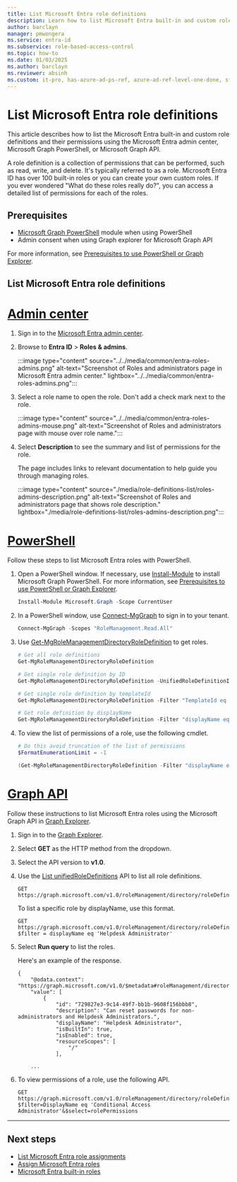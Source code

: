 ```yaml
---
title: List Microsoft Entra role definitions
description: Learn how to list Microsoft Entra built-in and custom role definitions and their permissions using the Microsoft Entra admin center, Microsoft Graph PowerShell, or Microsoft Graph API.
author: barclayn
manager: pmwongera
ms.service: entra-id
ms.subservice: role-based-access-control
ms.topic: how-to
ms.date: 01/03/2025
ms.author: barclayn
ms.reviewer: absinh
ms.custom: it-pro, has-azure-ad-ps-ref, azure-ad-ref-level-one-done, sfi-image-nochange
---
```

# List Microsoft Entra role definitions

This article describes how to list the Microsoft Entra built-in and custom role definitions and their permissions using the Microsoft Entra admin center, Microsoft Graph PowerShell, or Microsoft Graph API.

A role definition is a collection of permissions that can be performed, such as read, write, and delete. It's typically referred to as a role. Microsoft Entra ID has over 100 built-in roles or you can create your own custom roles. If you ever wondered "What do these roles really do?", you can access a detailed list of permissions for each of the roles.

## Prerequisites

- [Microsoft Graph PowerShell](/powershell/microsoftgraph/installation) module when using PowerShell
- Admin consent when using Graph explorer for Microsoft Graph API

For more information, see [Prerequisites to use PowerShell or Graph Explorer](prerequisites.md).

## List Microsoft Entra role definitions

# [Admin center](#tab/admin-center)


1. Sign in to the [Microsoft Entra admin center](https://entra.microsoft.com).

1. Browse to **Entra ID** > **Roles & admins**.

    :::image type="content" source="../../media/common/entra-roles-admins.png" alt-text="Screenshot of Roles and administrators page in Microsoft Entra admin center." lightbox="../../media/common/entra-roles-admins.png":::

1. Select a role name to open the role. Don't add a check mark next to the role.

    :::image type="content" source="../../media/common/entra-roles-admins-mouse.png" alt-text="Screenshot of Roles and administrators page with mouse over role name.":::

1. Select **Description** to see the summary and list of permissions for the role.

    The page includes links to relevant documentation to help guide you through managing roles.

    :::image type="content" source="./media/role-definitions-list/roles-admins-description.png" alt-text="Screenshot of Roles and administrators page that shows role description." lightbox="./media/role-definitions-list/roles-admins-description.png":::

# [PowerShell](#tab/ms-powershell)

Follow these steps to list Microsoft Entra roles with PowerShell.

1. Open a PowerShell window. If necessary, use [Install-Module](/powershell/module/powershellget/install-module) to install Microsoft Graph PowerShell. For more information, see [Prerequisites to use PowerShell or Graph Explorer](prerequisites.md).

    ```powershell
    Install-Module Microsoft.Graph -Scope CurrentUser
    ```

2. In a PowerShell window, use [Connect-MgGraph](/powershell/microsoftgraph/authentication-commands#using-connect-mggraph) to sign in to your tenant.

    ```powershell
    Connect-MgGraph -Scopes "RoleManagement.Read.All"
    ```

3. Use [Get-MgRoleManagementDirectoryRoleDefinition](/powershell/module/microsoft.graph.identity.governance/get-mgrolemanagementdirectoryroledefinition) to get roles.

    ```powershell
    # Get all role definitions
    Get-MgRoleManagementDirectoryRoleDefinition
    
    # Get single role definition by ID
    Get-MgRoleManagementDirectoryRoleDefinition -UnifiedRoleDefinitionId 00000000-0000-0000-0000-000000000000
    
    # Get single role definition by templateId
    Get-MgRoleManagementDirectoryRoleDefinition -Filter "TemplateId eq 'c4e39bd9-1100-46d3-8c65-fb160da0071f'"

    # Get role definition by displayName
    Get-MgRoleManagementDirectoryRoleDefinition -Filter "displayName eq 'Helpdesk Administrator'"
    ```

4. To view the list of permissions of a role, use the following cmdlet.

    ```powershell
    # Do this avoid truncation of the list of permissions
    $FormatEnumerationLimit = -1
    
    (Get-MgRoleManagementDirectoryRoleDefinition -Filter "displayName eq 'Conditional Access Administrator'").RolePermissions | Format-list
    ```

# [Graph API](#tab/ms-graph)

Follow these instructions to list Microsoft Entra roles using the Microsoft Graph API in [Graph Explorer](https://aka.ms/ge).

1. Sign in to the [Graph Explorer](https://aka.ms/ge).

1. Select **GET** as the HTTP method from the dropdown. 

1. Select the API version to **v1.0**.

1. Use the [List unifiedRoleDefinitions](/graph/api/rbacapplication-list-roledefinitions) API to list all role definitions.

    ```http
    GET https://graph.microsoft.com/v1.0/roleManagement/directory/roleDefinitions
    ```

    To list a specific role by displayName, use this format.

    ```http
    GET https://graph.microsoft.com/v1.0/roleManagement/directory/roleDefinitions?$filter = displayName eq 'Helpdesk Administrator'
    ```

1. Select **Run query** to list the roles.

    Here's an example of the response.

    ```http
    {
        "@odata.context": "https://graph.microsoft.com/v1.0/$metadata#roleManagement/directory/roleDefinitions",
        "value": [
            {
                "id": "729827e3-9c14-49f7-bb1b-9608f156bbb8",
                "description": "Can reset passwords for non-administrators and Helpdesk Administrators.",
                "displayName": "Helpdesk Administrator",
                "isBuiltIn": true,
                "isEnabled": true,
                "resourceScopes": [
                    "/"
                ],
    
        ...
    
    ```
    
1. To view permissions of a role, use the following API.

   ```http
   GET https://graph.microsoft.com/v1.0/roleManagement/directory/roleDefinitions?$filter=DisplayName eq 'Conditional Access Administrator'&$select=rolePermissions
   ```

---

## Next steps

* [List Microsoft Entra role assignments](view-assignments.md)
* [Assign Microsoft Entra roles](manage-roles-portal.md)
* [Microsoft Entra built-in roles](permissions-reference.md)
